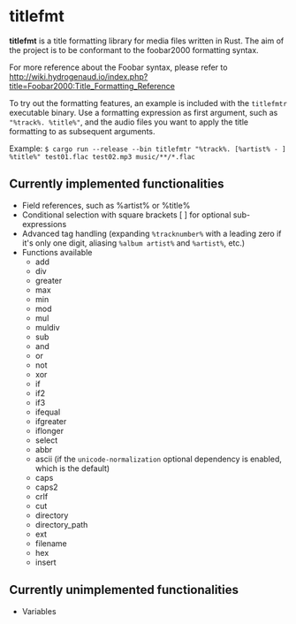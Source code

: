 # titlefmt

**titlefmt** is a title formatting library for media files written in Rust. The aim of the project is to be conformant to the foobar2000 formatting syntax.

For more reference about the Foobar syntax, please refer to http://wiki.hydrogenaud.io/index.php?title=Foobar2000:Title_Formatting_Reference

To try out the formatting features, an example is included with the `titlefmtr` executable binary. Use a formatting expression as first argument, such as `"%track%. %title%"`, and the audio files you want to apply the title formatting to as subsequent arguments.

Example: `$ cargo run --release --bin titlefmtr "%track%. [%artist% - ] %title%" test01.flac test02.mp3 music/**/*.flac`

## Currently implemented functionalities
* Field references, such as %artist% or %title%
* Conditional selection with square brackets [ ] for optional sub-expressions
* Advanced tag handling (expanding `%tracknumber%` with a leading zero if it's only one digit, aliasing `%album artist%` and `%artist%`, etc.)
* Functions available
  * add
  * div
  * greater
  * max
  * min
  * mod
  * mul
  * muldiv
  * sub
  * and
  * or
  * not
  * xor
  * if
  * if2
  * if3
  * ifequal
  * ifgreater
  * iflonger
  * select
  * abbr
  * ascii (if the `unicode-normalization` optional dependency is enabled, which is the default)
  * caps
  * caps2
  * crlf
  * cut
  * directory
  * directory_path
  * ext
  * filename
  * hex
  * insert

## Currently unimplemented functionalities
 * Variables
